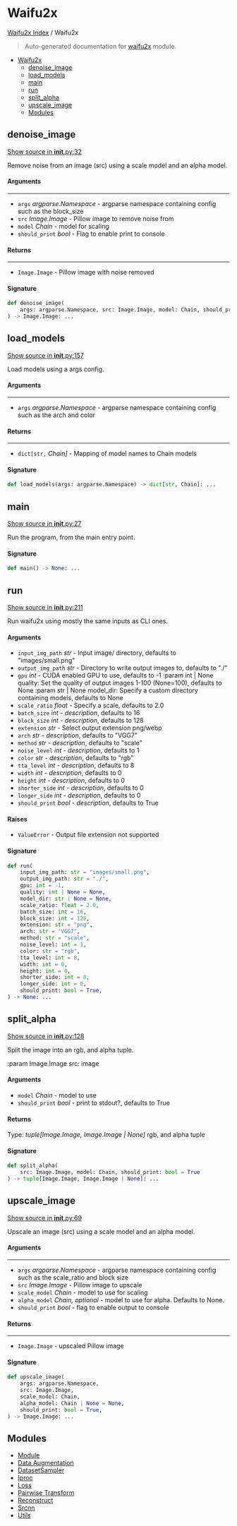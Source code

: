 # Waifu2x

[Waifu2x Index](../README.md#waifu2x-index) / Waifu2x

> Auto-generated documentation for [waifu2x](../../../waifu2x/__init__.py) module.

- [Waifu2x](#waifu2x)
  - [denoise_image](#denoise_image)
  - [load_models](#load_models)
  - [main](#main)
  - [run](#run)
  - [split_alpha](#split_alpha)
  - [upscale_image](#upscale_image)
  - [Modules](#modules)

## denoise_image

[Show source in __init__.py:32](../../../waifu2x/__init__.py#L32)

Remove noise from an image (src) using a scale model and an alpha model.

#### Arguments

----
 - `args` *argparse.Namespace* - argparse namespace containing config such as the block_size
 - `src` *Image.Image* - Pillow image to remove noise from
 - `model` *Chain* - model for scaling
 - `should_print` *bool* - Flag to enable print to console

#### Returns

-------
 - `Image.Image` - Pillow image with noise removed

#### Signature

```python
def denoise_image(
    args: argparse.Namespace, src: Image.Image, model: Chain, should_print: bool = True
) -> Image.Image: ...
```



## load_models

[Show source in __init__.py:157](../../../waifu2x/__init__.py#L157)

Load models using a args config.

#### Arguments

----
 - `args` *argparse.Namespace* - argparse namespace containing config such as the arch and color

#### Returns

-------
 - `dict[str,` *Chain]* - Mapping of model names to Chain models

#### Signature

```python
def load_models(args: argparse.Namespace) -> dict[str, Chain]: ...
```



## main

[Show source in __init__.py:27](../../../waifu2x/__init__.py#L27)

Run the program, from the main entry point.

#### Signature

```python
def main() -> None: ...
```



## run

[Show source in __init__.py:211](../../../waifu2x/__init__.py#L211)

Run waifu2x using mostly the same inputs as CLI ones.

#### Arguments

- `input_img_path` *str* - Input image/ directory, defaults to "images/small.png"
- `output_img_path` *str* - Directory to write output images to, defaults to "./"
- `gpu` *int* - CUDA enabled GPU to use, defaults to -1
:param int | None quality: Set the quality of output images 1-100 (None=100), defaults to None
:param str | None model_dir: Specify a custom directory containing models, defaults to None
- `scale_ratio` *float* - Specify a scale, defaults to 2.0
- `batch_size` *int* - _description_, defaults to 16
- `block_size` *int* - _description_, defaults to 128
- `extension` *str* - Select output extension png/webp
- `arch` *str* - _description_, defaults to "VGG7"
- `method` *str* - _description_, defaults to "scale"
- `noise_level` *int* - _description_, defaults to 1
- `color` *str* - _description_, defaults to "rgb"
- `tta_level` *int* - _description_, defaults to 8
- `width` *int* - _description_, defaults to 0
- `height` *int* - _description_, defaults to 0
- `shorter_side` *int* - _description_, defaults to 0
- `longer_side` *int* - _description_, defaults to 0
- `should_print` *bool* - _description_, defaults to True

#### Raises

- `ValueError` -  Output file extension not supported

#### Signature

```python
def run(
    input_img_path: str = "images/small.png",
    output_img_path: str = "./",
    gpu: int = -1,
    quality: int | None = None,
    model_dir: str | None = None,
    scale_ratio: float = 2.0,
    batch_size: int = 16,
    block_size: int = 128,
    extension: str = "png",
    arch: str = "VGG7",
    method: str = "scale",
    noise_level: int = 1,
    color: str = "rgb",
    tta_level: int = 8,
    width: int = 0,
    height: int = 0,
    shorter_side: int = 0,
    longer_side: int = 0,
    should_print: bool = True,
) -> None: ...
```



## split_alpha

[Show source in __init__.py:128](../../../waifu2x/__init__.py#L128)

Split the image into an rgb, and alpha tuple.

:param Image.Image src: image

#### Arguments

- `model` *Chain* - model to use
- `should_print` *bool* - print to stdout?, defaults to True

#### Returns

Type: *tuple[Image.Image, Image.Image | None]*
rgb, and alpha tuple

#### Signature

```python
def split_alpha(
    src: Image.Image, model: Chain, should_print: bool = True
) -> tuple[Image.Image, Image.Image | None]: ...
```



## upscale_image

[Show source in __init__.py:69](../../../waifu2x/__init__.py#L69)

Upscale an image (src) using a scale model and an alpha model.

#### Arguments

----
 - `args` *argparse.Namespace* - argparse namespace containing config such as the scale_ratio and
 block size
 - `src` *Image.Image* - Pillow image to upscale
 - `scale_model` *Chain* - model to use for scaling
 - `alpha_model` *Chain, optional* - model to use for alpha. Defaults to None.
 - `should_print` *bool* - flag to enable output to console

#### Returns

-------
 - `Image.Image` - upscaled Pillow image

#### Signature

```python
def upscale_image(
    args: argparse.Namespace,
    src: Image.Image,
    scale_model: Chain,
    alpha_model: Chain | None = None,
    should_print: bool = True,
) -> Image.Image: ...
```



## Modules

- [Module](./module.md)
- [Data Augmentation](./data_augmentation.md)
- [DatasetSampler](./dataset_sampler.md)
- [Iproc](./iproc.md)
- [Loss](loss/index.md)
- [Pairwise Transform](./pairwise_transform.md)
- [Reconstruct](./reconstruct.md)
- [Srcnn](./srcnn.md)
- [Utils](./utils.md)